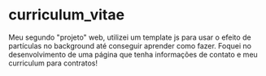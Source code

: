 # curriculum_vitae
Meu segundo "projeto" web, utilizei um template js para usar o efeito de partículas no background até conseguir aprender como fazer. Foquei no desenvolvimento de uma página que tenha informações de contato e meu curriculum para contratos! 

